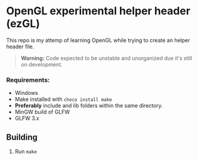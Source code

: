 # OpenGL experimental helper header (ezGL)

This repo is my attemp of learning OpenGL while trying to create an helper header file.

> **Warning:** Code expected to be unstable and unorganized due it's still on development.

### Requirements:

- Windows
- Make installed with `choco install make`
- **Preferably** include and lib folders within the same directory.
- MinGW build of GLFW
- GLFW 3.x

## Building

1. Run `make`